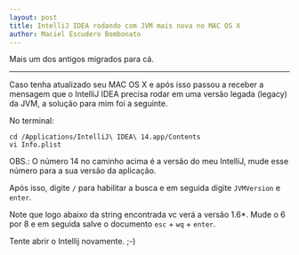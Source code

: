 ```yaml
---
layout: post
title: IntelliJ IDEA rodando com JVM mais nova no MAC OS X
author: Maciel Escudero Bombonato
---
```


Mais um dos antigos migrados para cá.

--------

Caso tenha atualizado seu MAC OS X e após isso passou a receber a mensagem que o IntelliJ IDEA precisa rodar em uma versão legada (legacy) da JVM, a solução para mim foi a seguinte.

No terminal:

	cd /Applications/IntelliJ\ IDEA\ 14.app/Contents
	vi Info.plist

OBS.: O número 14 no caminho acima é a versão do meu IntelliJ, mude esse número para a sua versão da aplicação.

Após isso, digite `/` para habilitar a busca e em seguida digite `JVMVersion` e `enter`.

Note que logo abaixo da string encontrada vc verá a versão 1.6*. Mude o 6 por 8 e em seguida salve o documento `esc` + `wq` + `enter`.

Tente abrir o Intellij novamente. ;-)
